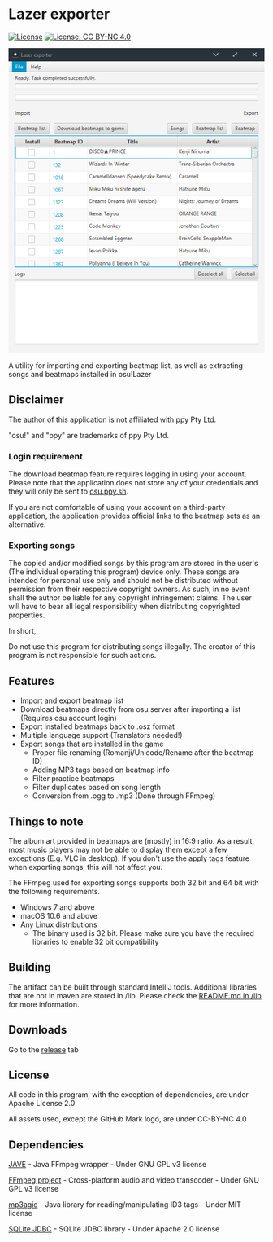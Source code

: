 # Lazer exporter

[![License](https://img.shields.io/badge/License-Apache%202.0-blue.svg)](https://opensource.org/licenses/Apache-2.0)
[![License: CC BY-NC 4.0](https://img.shields.io/badge/License-CC%20BY--NC%204.0-lightgrey.svg)](https://creativecommons.org/licenses/by-nc/4.0/)

![Screenshot](docs/screenshot.png)

A utility for importing and exporting beatmap list, as well as extracting songs and beatmaps installed in osu!Lazer

## Disclaimer

The author of this application is not affiliated with ppy Pty Ltd.

"osu!" and "ppy" are trademarks of ppy Pty Ltd.

### Login requirement

The download beatmap feature requires logging in using your account. Please note that the application does not store any of your credentials and they will only be sent to [osu.ppy.sh](https://osu.ppy.sh).

If you are not comfortable of using your account on a third-party application, the application provides official links to the beatmap sets as an alternative.

### Exporting songs

The copied and/or modified songs by this program are stored in the user's (The individual operating this program) device only. These songs are intended for personal use only and should not be distributed without permission from their respective copyright owners. As such, in no event shall the author be liable for any copyright infringement claims. The user will have to bear all legal responsibility when distributing copyrighted properties.

In short,

Do not use this program for distributing songs illegally. The creator of this program is not responsible for such actions.

## Features
* Import and export beatmap list
* Download beatmaps directly from osu server after importing a list (Requires osu account login)
* Export installed beatmaps back to .osz format
* Multiple language support (Translators needed!)
* Export songs that are installed in the game
    * Proper file renaming (Romanji/Unicode/Rename after the beatmap ID)
    * Adding MP3 tags based on beatmap info
    * Filter practice beatmaps
    * Filter duplicates based on song length
    * Conversion from .ogg to .mp3 (Done through FFmpeg)
    
## Things to note

The album art provided in beatmaps are (mostly) in 16:9 ratio. As a result, most music players may not be able to display them except a few exceptions (E.g. VLC in desktop). If you don't use the apply tags feature when exporting songs, this will not affect you.

The FFmpeg used for exporting songs supports both 32 bit and 64 bit with the following requirements.

* Windows 7 and above
* macOS 10.6 and above
* Any Linux distributions
  * The binary used is 32 bit. Please make sure you have the required libraries to enable 32 bit compatibility

## Building

The artifact can be built through standard IntelliJ tools. Additional libraries that are not in maven are stored in /lib. Please check the [README.md in /lib](https://github.com/ringosham/Lazer-exporter/tree/master/lib) for more information.

## Downloads

Go to the [release](https://github.com/ringosham/Lazer-exporter/releases) tab

## License

All code in this program, with the exception of dependencies, are under Apache License 2.0

All assets used, except the GitHub Mark logo, are under CC-BY-NC 4.0

## Dependencies

[JAVE](https://sauronsoftware.it/index.php) - Java FFmpeg wrapper - Under GNU GPL v3 license

[FFmpeg project](https://ffmpeg.org) - Cross-platform audio and video transcoder - Under GNU GPL v3 license

[mp3agic](https://github.com/mpatric/mp3agic) - Java library for reading/manipulating ID3 tags - Under MIT license

[SQLite JDBC](https://xerial.org/) - SQLite JDBC library - Under Apache 2.0 license